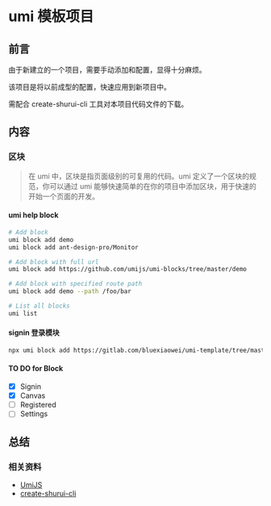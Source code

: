 # umi 模板项目

## 前言

由于新建立的一个项目，需要手动添加和配置，显得十分麻烦。

该项目是将以前成型的配置，快速应用到新项目中。

需配合 create-shurui-cli 工具对本项目代码文件的下载。

## 内容

### 区块

> 在 umi 中，区块是指页面级别的可复用的代码。umi 定义了一个区块的规范，你可以通过 umi 能够快速简单的在你的项目中添加区块，用于快速的开始一个页面的开发。

#### umi help block

```bash
# Add block
umi block add demo
umi block add ant-design-pro/Monitor

# Add block with full url
umi block add https://github.com/umijs/umi-blocks/tree/master/demo

# Add block with specified route path
umi block add demo --path /foo/bar

# List all blocks
umi list
```

#### signin 登录模块

```bash
npx umi block add https://gitlab.com/bluexiaowei/umi-template/tree/master/block/signin
```

#### TO DO for Block

- [x] Signin
- [x] Canvas
- [ ] Registered
- [ ] Settings

## 总结

### 相关资料

- [UmiJS](https://umijs.org)
- [create-shurui-cli](https://gitlab.com/shuruitech/omega-infrastructure/frontend/create-shurui-cli)
